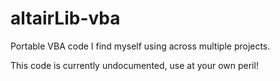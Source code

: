# altairLib-vba
Portable VBA code I find myself using across multiple projects.

This code is currently undocumented, use at your own peril!
